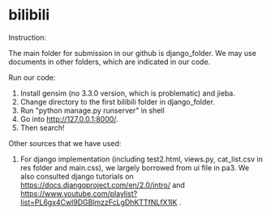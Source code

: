 # bilibili
Instruction:

The main folder for submission in our github is django_folder. We may use documents in other folders, which are indicated in our code.

Run our code:

1. Install gensim (no 3.3.0 version, which is problematic) and jieba.
2. Change directory to the first bilibili folder in django_folder.
3. Run  "python manage.py runserver" in shell
4. Go into http://127.0.0.1:8000/.
5. Then search!

Other sources that we have used:

1. For django implementation (including test2.html, views.py, cat_list.csv in res folder and main.css), we largely borrowed from ui file in pa3. We also consulted django tutorials on https://docs.djangoproject.com/en/2.0/intro/ and https://www.youtube.com/playlist?list=PL6gx4Cwl9DGBlmzzFcLgDhKTTfNLfX1IK .



